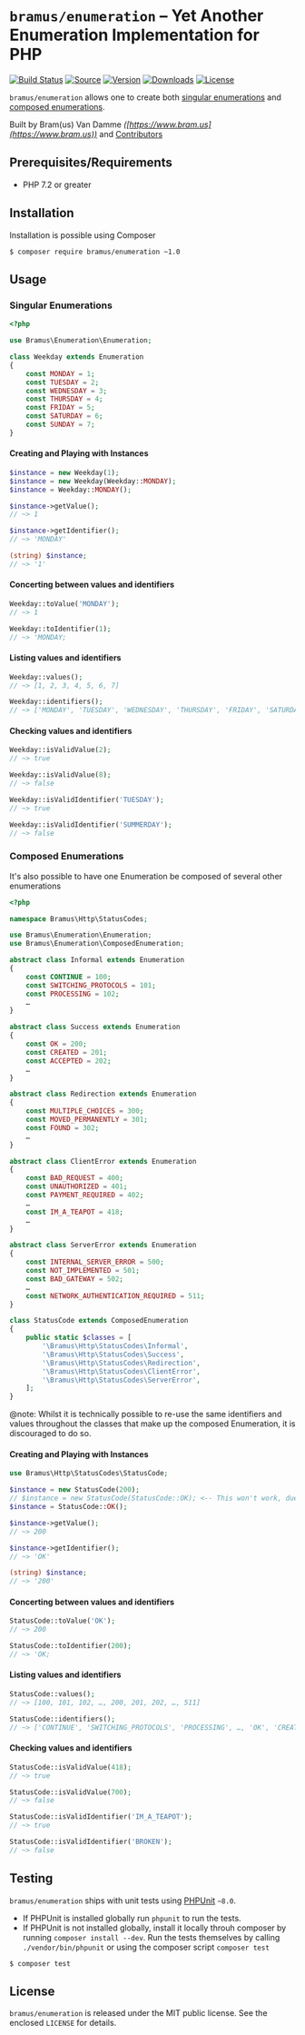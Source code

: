 # `bramus/enumeration` – Yet Another Enumeration Implementation for PHP

[![Build Status](https://img.shields.io/travis/bramus/enumeration.svg?style=flat-square)](http://travis-ci.org/bramus/enumeration) [![Source](http://img.shields.io/badge/source-bramus/enumeration-blue.svg?style=flat-square)](https://github.com/bramus/enumeration) [![Version](https://img.shields.io/packagist/v/bramus/enumeration.svg?style=flat-square)](https://packagist.org/packages/bramus/enumeration) [![Downloads](https://img.shields.io/packagist/dt/bramus/enumeration.svg?style=flat-square)](https://packagist.org/packages/bramus/enumeration/stats) [![License](https://img.shields.io/packagist/l/bramus/enumeration.svg?style=flat-square)](https://github.com/bramus/enumeration/blob/master/LICENSE)

`bramus/enumeration` allows one to create both [singular enumerations](#singular-enumerations) and [composed enumerations](#composed-enumerations).

Built by Bram(us) Van Damme _([https://www.bram.us](https://www.bram.us))_ and [Contributors](https://github.com/bramus/enumeration/graphs/contributors)

## Prerequisites/Requirements

- PHP 7.2 or greater

## Installation

Installation is possible using Composer

```
$ composer require bramus/enumeration ~1.0
```

## Usage

### Singular Enumerations

```php
<?php

use Bramus\Enumeration\Enumeration;

class Weekday extends Enumeration
{
	const MONDAY = 1;
	const TUESDAY = 2;
	const WEDNESDAY = 3;
	const THURSDAY = 4;
	const FRIDAY = 5;
	const SATURDAY = 6;
	const SUNDAY = 7;
}
```

#### Creating and Playing with Instances

```php
$instance = new Weekday(1);
$instance = new Weekday(Weekday::MONDAY);
$instance = Weekday::MONDAY();
```

```php
$instance->getValue();
// ~> 1

$instance->getIdentifier();
// ~> 'MONDAY'

(string) $instance;
// ~> '1'
```

#### Concerting between values and identifiers

```php
Weekday::toValue('MONDAY');
// ~> 1

Weekday::toIdentifier(1);
// ~> 'MONDAY;
```

#### Listing values and identifiers

```php
Weekday::values();
// ~> [1, 2, 3, 4, 5, 6, 7]

Weekday::identifiers();
// ~> ['MONDAY', 'TUESDAY', 'WEDNESDAY', 'THURSDAY', 'FRIDAY', 'SATURDAY', 'SUNDAY']
```

#### Checking values and identifiers

```php
Weekday::isValidValue(2);
// ~> true

Weekday::isValidValue(8);
// ~> false

Weekday::isValidIdentifier('TUESDAY');
// ~> true

Weekday::isValidIdentifier('SUMMERDAY');
// ~> false
```

### Composed Enumerations

It's also possible to have one Enumeration be composed of several other enumerations

```php
<?php

namespace Bramus\Http\StatusCodes;

use Bramus\Enumeration\Enumeration;
use Bramus\Enumeration\ComposedEnumeration;

abstract class Informal extends Enumeration
{
	const CONTINUE = 100;
	const SWITCHING_PROTOCOLS = 101;
	const PROCESSING = 102;
	…
}

abstract class Success extends Enumeration
{
	const OK = 200;
	const CREATED = 201;
	const ACCEPTED = 202;
	…
}

abstract class Redirection extends Enumeration
{
	const MULTIPLE_CHOICES = 300;
	const MOVED_PERMANENTLY = 301;
	const FOUND = 302;
	…
}

abstract class ClientError extends Enumeration
{
	const BAD_REQUEST = 400;
	const UNAUTHORIZED = 401;
	const PAYMENT_REQUIRED = 402;
	…
	const IM_A_TEAPOT = 418;
	…
}

abstract class ServerError extends Enumeration
{
	const INTERNAL_SERVER_ERROR = 500;
	const NOT_IMPLEMENTED = 501;
	const BAD_GATEWAY = 502;
	…
	const NETWORK_AUTHENTICATION_REQUIRED = 511;
}

class StatusCode extends ComposedEnumeration
{
	public static $classes = [
		'\Bramus\Http\StatusCodes\Informal',
		'\Bramus\Http\StatusCodes\Success',
		'\Bramus\Http\StatusCodes\Redirection',
		'\Bramus\Http\StatusCodes\ClientError',
		'\Bramus\Http\StatusCodes\ServerError',
	];
}
```

@note: Whilst it is technically possible to re-use the same identifiers and values throughout the classes that make up the composed Enumeration, it is discouraged to do so.

#### Creating and Playing with Instances

```php
use Bramus\Http\StatusCodes\StatusCode;

$instance = new StatusCode(200);
// $instance = new StatusCode(StatusCode::OK); <-- This won't work, due to __getStatic not existing in PHP …
$instance = StatusCode::OK();
```

```php
$instance->getValue();
// ~> 200

$instance->getIdentifier();
// ~> 'OK'

(string) $instance;
// ~> '200'
```

#### Concerting between values and identifiers

```php
StatusCode::toValue('OK');
// ~> 200

StatusCode::toIdentifier(200);
// ~> 'OK;
```

#### Listing values and identifiers

```php
StatusCode::values();
// ~> [100, 101, 102, …, 200, 201, 202, …, 511]

StatusCode::identifiers();
// ~> ['CONTINUE', 'SWITCHING_PROTOCOLS', 'PROCESSING', …, 'OK', 'CREATED', 'ACCEPTED', …, 'NETWORK_AUTHENTICATION_REQUIRED']
```

#### Checking values and identifiers

```php
StatusCode::isValidValue(418);
// ~> true

StatusCode::isValidValue(700);
// ~> false

StatusCode::isValidIdentifier('IM_A_TEAPOT');
// ~> true

StatusCode::isValidIdentifier('BROKEN');
// ~> false
```

## Testing

`bramus/enumeration` ships with unit tests using [PHPUnit](https://github.com/sebastianbergmann/phpunit/) `~8.0`.

- If PHPUnit is installed globally run `phpunit` to run the tests.
- If PHPUnit is not installed globally, install it locally throuh composer by running `composer install --dev`. Run the tests themselves by calling `./vendor/bin/phpunit` or using the composer script `composer test`

```
$ composer test
```

## License

`bramus/enumeration` is released under the MIT public license. See the enclosed `LICENSE` for details.